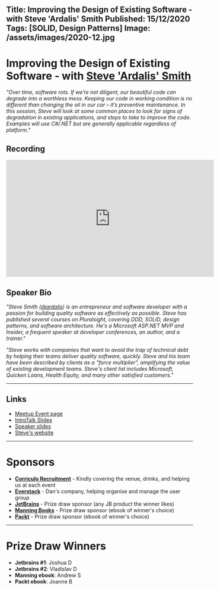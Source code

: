 Title: Improving the Design of Existing Software - with Steve 'Ardalis' Smith
Published: 15/12/2020
Tags: [SOLID, Design Patterns]
Image: /assets/images/2020-12.jpg
---

# Improving the Design of Existing Software - with [Steve 'Ardalis' Smith](https://twitter.com/ardalis)

_"Over time, software rots. If we’re not diligent, our beautiful code can degrade into a worthless mess. Keeping our code in working condition is no different than changing the oil in our car – it’s preventive maintenance. In this session, Steve will look at some common places to look for signs of degradation in existing applications, and steps to take to improve the code. Examples will use C#/.NET but are generally applicable regardless of platform."_

## Recording

<iframe width="560" height="315" src="https://www.youtube.com/embed/2S0o6bQBsrw" frameborder="0" allow="accelerometer; autoplay; clipboard-write; encrypted-media; gyroscope; picture-in-picture" allowfullscreen></iframe>

## Speaker Bio

_"Steve Smith ([@ardalis](https://twitter.com/ardalis)) is an entrepreneur and software developer with a passion for building quality software as effectively as possible. Steve has published several courses on Pluralsight, covering DDD, SOLID, design patterns, and software architecture. He's a Microsoft ASP.NET MVP and Insider, a frequent speaker at developer conferences, an author, and a trainer."_

_"Steve works with companies that want to avoid the trap of technical debt by helping their teams deliver quality software, quickly. Steve and his team have been described by clients as a "force multiplier", amplifying the value of existing development teams. Steve's client list includes Microsoft, Quicken Loans, Health Equity, and many other satisfied customers."_

---

## Links

* [Meetup Event page](https://www.meetup.com/dotnetoxford/events/274140070/)
* [IntroTalk Slides](https://www.dropbox.com/s/ob46lhtsas4x2n8/2020-12-SteveSmith.pdf?dl=0)
* [Speaker slides](https://www.dropbox.com/s/bwxzidmyvifxugr/Improving%20the%20Quality%20of%20Existing%20Software.pdf?dl=0)
* [Steve's website](https://ardalis.com/)

---

# Sponsors

* **[Corriculo Recruitment](https://corriculo.co.uk)** - Kindly covering the venue, drinks, and helping us at each event
* **[Everstack](https://www.everstack.com)** - Dan's company, helping organise and manage the user group
* **[JetBrains](https://www.jetbrains.com/)** - Prize draw sponsor (any JB product the winner likes)
* **[Manning Books](https://www.manning.com)** - Prize draw sponsor (ebook of winner's choice)
* **[Packt](https://www.packtpub.com/gb/)** - Prize draw sponsor (ebook of winner's choice)

---

# Prize Draw Winners

* **Jetbrains #1**: Joshua D
* **Jetbrains #2**: Vladislav D
* **Manning ebook**: Andrew S
* **Packt ebook**: Joanne B
